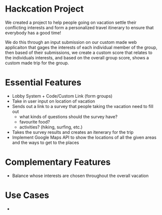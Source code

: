 # Hackcation Project

We created a project to help people going on vacation settle their conflicting interests and form a personalized travel itinerary to ensure that everybody has a good time!



We do this through an input submission on our custom made web applicaiton that gages the interests of each individual member of the group, then based of their submissions, we create a custom score that relates to the individuals interests, and based on the overall group score, shows a custom made trip for the group.


# Essential Features
- Lobby System + Code/Custom Link (form groups)
- Take in user input on location of vacation 
- Sends out a link to a survey that people taking the vacation need to fill out 
    - what kinds of questions should the survey have?
    - favourite food?
    - activities? (hiking, surfing, etc.)
- Takes the survey results and creates an itenerary for the trip
- Implement Google Maps API to show the locations of all the given areas and the ways to get to the places


# Complementary Features
- Balance whose interests are chosen throughout the overall vacation


# Use Cases
- 



